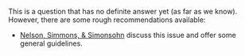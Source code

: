 This is a question that has no definite answer yet (as far as we know). However, there are some rough recommendations available:

* [Nelson, Simmons, & Simonsohn](http://datacolada.org/64) discuss this issue and offer some general guidelines.